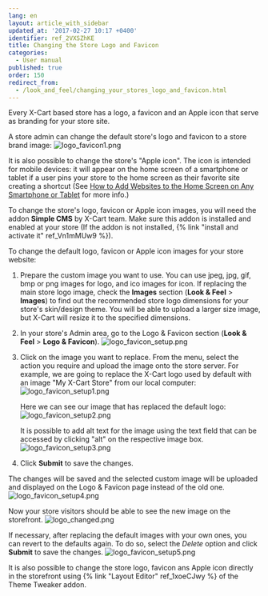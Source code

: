 ```yaml
---
lang: en
layout: article_with_sidebar
updated_at: '2017-02-27 10:17 +0400'
identifier: ref_2VXSZhKE
title: Changing the Store Logo and Favicon
categories:
  - User manual
published: true
order: 150
redirect_from:
  - /look_and_feel/changing_your_stores_logo_and_favicon.html
---
```

Every X-Cart based store has a logo, a favicon and an Apple icon that serve as branding for your store site.

A store admin can change the default store's logo and favicon to a store brand image:
![logo_favicon1.png]({{site.baseurl}}/attachments/ref_2VXSZhKE/logo_favicon1.png)
 
It is also possible to change the store's "Apple icon". The icon is intended for mobile devices: it will appear on the home screen of a smartphone or tablet if a user pins your store to the home screen as their favorite site creating a shortcut (See [How to Add Websites to the Home Screen on Any Smartphone or Tablet](https://www.howtogeek.com/196087/how-to-add-websites-to-the-home-screen-on-any-smartphone-or-tablet/ "Changing a Store Logo and Favicon") for more info.)

To change the store's logo, favicon or Apple icon images, you will need the addon **Simple CMS** by X-Cart team. Make sure this addon is installed and enabled at your store (If the addon is not installed, {% link "install and activate it" ref_Vn1mMUw9 %}).

To change the default logo, favicon or Apple icon images for your store website:

1.  Prepare the custom image you want to use. You can use jpeg, jpg, gif, bmp or png images for logo, and ico images for icon. If replacing the main store logo image, check the **Images** section (**Look & Feel** > **Images**) to find out the recommended store logo dimensions
for your store's skin/design theme. You will be able to upload a larger size image, but X-Cart will resize it to the specified dimensions.

2.  In your store's Admin area, go to the Logo & Favicon section (**Look & Feel** > **Logo & Favicon**).
    ![logo_favicon_setup.png]({{site.baseurl}}/attachments/ref_2VXSZhKE/logo_favicon_setup.png)

3.  Click on the image you want to replace. From the menu, select the action you require and upload the image onto the store server. 
    For example, we are going to replace the X-Cart logo used by default with an image "My X-Cart Store" from our local computer:
    ![logo_favicon_setup1.png]({{site.baseurl}}/attachments/ref_2VXSZhKE/logo_favicon_setup1.png)

    Here we can see our image that has replaced the default logo:
    ![logo_favicon_setup2.png]({{site.baseurl}}/attachments/ref_2VXSZhKE/logo_favicon_setup2.png)
    
    It is possible to add alt text for the image using the text field that can be accessed by clicking "alt" on the respective image box.
    ![logo_favicon_setup3.png]({{site.baseurl}}/attachments/ref_2VXSZhKE/logo_favicon_setup3.png)

4.  Click **Submit** to save the changes. 

The changes will be saved and the selected custom image will be uploaded and displayed on the Logo & Favicon page instead of the old one. 
    ![logo_favicon_setup4.png]({{site.baseurl}}/attachments/ref_2VXSZhKE/logo_favicon_setup4.png)
    
Now your store visitors should be able to see the new image on the storefront. 
    ![logo_changed.png]({{site.baseurl}}/attachments/ref_2VXSZhKE/logo_changed.png)

If necessary, after replacing the default images with your own ones, you can revert to the defaults again. To do so, select the *Delete* option and click **Submit** to save the changes.
![logo_favicon_setup5.png]({{site.baseurl}}/attachments/ref_2VXSZhKE/logo_favicon_setup5.png)

It is also possible to change the store logo, favicon ans Apple icon directly in the storefront using {% link "Layout Editor" ref_1xoeCJwy %} of the Theme Tweaker addon.
